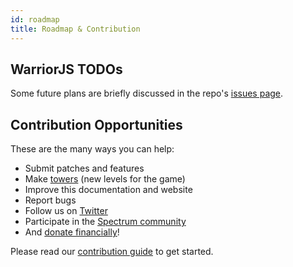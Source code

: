 ```yaml
---
id: roadmap
title: Roadmap & Contribution
---
```


## WarriorJS TODOs

Some future plans are briefly discussed in the repo's
[issues page](https://github.com/olistic/warriorjs/issues).

## Contribution Opportunities

These are the many ways you can help:

- Submit patches and features
- Make [towers](play/towers.md) (new levels for the game)
- Improve this documentation and website
- Report bugs
- Follow us on [Twitter](https://twitter.com/warrior_js)
- Participate in the [Spectrum community](https://spectrum.chat/warriorjs)
- And [donate financially](https://opencollective.com/warriorjs)!

Please read our
[contribution guide](https://github.com/olistic/warriorjs/blob/master/CONTRIBUTING.md)
to get started.
